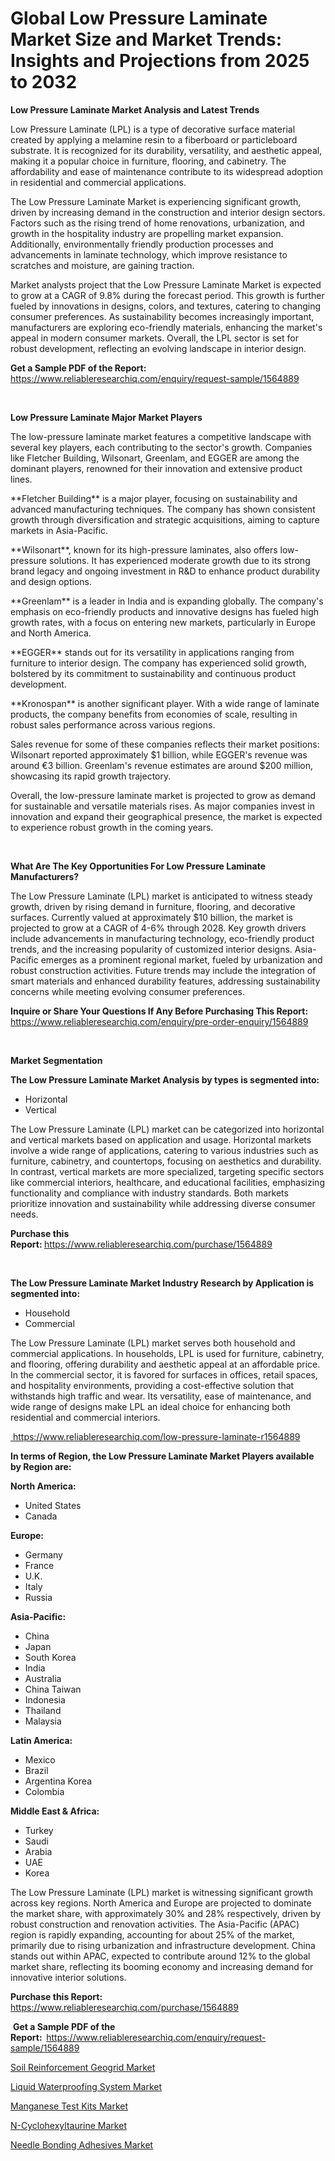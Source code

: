 <p><h1>Global Low Pressure Laminate Market Size and Market Trends: Insights and Projections from 2025 to 2032</h1></p><p><strong>Low Pressure Laminate Market Analysis and Latest Trends</strong></p>
<p><p>Low Pressure Laminate (LPL) is a type of decorative surface material created by applying a melamine resin to a fiberboard or particleboard substrate. It is recognized for its durability, versatility, and aesthetic appeal, making it a popular choice in furniture, flooring, and cabinetry. The affordability and ease of maintenance contribute to its widespread adoption in residential and commercial applications.</p><p>The Low Pressure Laminate Market is experiencing significant growth, driven by increasing demand in the construction and interior design sectors. Factors such as the rising trend of home renovations, urbanization, and growth in the hospitality industry are propelling market expansion. Additionally, environmentally friendly production processes and advancements in laminate technology, which improve resistance to scratches and moisture, are gaining traction.</p><p>Market analysts project that the Low Pressure Laminate Market is expected to grow at a CAGR of 9.8% during the forecast period. This growth is further fueled by innovations in designs, colors, and textures, catering to changing consumer preferences. As sustainability becomes increasingly important, manufacturers are exploring eco-friendly materials, enhancing the market's appeal in modern consumer markets. Overall, the LPL sector is set for robust development, reflecting an evolving landscape in interior design.</p></p>
<p><strong>Get a Sample PDF of the Report:&nbsp;</strong> <a href="https://www.reliableresearchiq.com/enquiry/request-sample/1564889?utm_campaign=1140&utm_medium=2&utm_source=Github&utm_content=ia&utm_term=30012025&utm_id=low-pressure-laminate">https://www.reliableresearchiq.com/enquiry/request-sample/1564889</a></p>
<p>&nbsp;</p>
<p><strong>Low Pressure Laminate Major Market Players</strong></p>
<p><p>The low-pressure laminate market features a competitive landscape with several key players, each contributing to the sector's growth. Companies like Fletcher Building, Wilsonart, Greenlam, and EGGER are among the dominant players, renowned for their innovation and extensive product lines.</p><p>**Fletcher Building** is a major player, focusing on sustainability and advanced manufacturing techniques. The company has shown consistent growth through diversification and strategic acquisitions, aiming to capture markets in Asia-Pacific.</p><p>**Wilsonart**, known for its high-pressure laminates, also offers low-pressure solutions. It has experienced moderate growth due to its strong brand legacy and ongoing investment in R&D to enhance product durability and design options.</p><p>**Greenlam** is a leader in India and is expanding globally. The company's emphasis on eco-friendly products and innovative designs has fueled high growth rates, with a focus on entering new markets, particularly in Europe and North America.</p><p>**EGGER** stands out for its versatility in applications ranging from furniture to interior design. The company has experienced solid growth, bolstered by its commitment to sustainability and continuous product development.</p><p>**Kronospan** is another significant player. With a wide range of laminate products, the company benefits from economies of scale, resulting in robust sales performance across various regions.</p><p>Sales revenue for some of these companies reflects their market positions: Wilsonart reported approximately $1 billion, while EGGER's revenue was around €3 billion. Greenlam's revenue estimates are around $200 million, showcasing its rapid growth trajectory.</p><p>Overall, the low-pressure laminate market is projected to grow as demand for sustainable and versatile materials rises. As major companies invest in innovation and expand their geographical presence, the market is expected to experience robust growth in the coming years.</p></p>
<p>&nbsp;</p>
<p><strong>What Are The Key Opportunities For Low Pressure Laminate Manufacturers?</strong></p>
<p><p>The Low Pressure Laminate (LPL) market is anticipated to witness steady growth, driven by rising demand in furniture, flooring, and decorative surfaces. Currently valued at approximately $10 billion, the market is projected to grow at a CAGR of 4-6% through 2028. Key growth drivers include advancements in manufacturing technology, eco-friendly product trends, and the increasing popularity of customized interior designs. Asia-Pacific emerges as a prominent regional market, fueled by urbanization and robust construction activities. Future trends may include the integration of smart materials and enhanced durability features, addressing sustainability concerns while meeting evolving consumer preferences.</p></p>
<p><strong>Inquire or Share Your Questions If Any Before Purchasing This Report:</strong> <a href="https://www.reliableresearchiq.com/enquiry/pre-order-enquiry/1564889?utm_campaign=1140&utm_medium=2&utm_source=Github&utm_content=ia&utm_term=30012025&utm_id=low-pressure-laminate">https://www.reliableresearchiq.com/enquiry/pre-order-enquiry/1564889</a></p>
<p>&nbsp;</p>
<p><strong>Market Segmentation</strong></p>
<p><strong>The Low Pressure Laminate Market Analysis by types is segmented into:</strong></p>
<p><ul><li>Horizontal</li><li>Vertical</li></ul></p>
<p><p>The Low Pressure Laminate (LPL) market can be categorized into horizontal and vertical markets based on application and usage. Horizontal markets involve a wide range of applications, catering to various industries such as furniture, cabinetry, and countertops, focusing on aesthetics and durability. In contrast, vertical markets are more specialized, targeting specific sectors like commercial interiors, healthcare, and educational facilities, emphasizing functionality and compliance with industry standards. Both markets prioritize innovation and sustainability while addressing diverse consumer needs.</p></p>
<p><strong>Purchase this Report:&nbsp;</strong><a href="https://www.reliableresearchiq.com/purchase/1564889?utm_campaign=1140&utm_medium=2&utm_source=Github&utm_content=ia&utm_term=30012025&utm_id=low-pressure-laminate">https://www.reliableresearchiq.com/purchase/1564889</a></p>
<p>&nbsp;</p>
<p><strong>The Low Pressure Laminate Market Industry Research by Application is segmented into:</strong></p>
<p><ul><li>Household</li><li>Commercial</li></ul></p>
<p><p>The Low Pressure Laminate (LPL) market serves both household and commercial applications. In households, LPL is used for furniture, cabinetry, and flooring, offering durability and aesthetic appeal at an affordable price. In the commercial sector, it is favored for surfaces in offices, retail spaces, and hospitality environments, providing a cost-effective solution that withstands high traffic and wear. Its versatility, ease of maintenance, and wide range of designs make LPL an ideal choice for enhancing both residential and commercial interiors.</p></p>
<p><a href="https://www.reliableresearchiq.com/low-pressure-laminate-r1564889?utm_campaign=1140&utm_medium=2&utm_source=Github&utm_content=ia&utm_term=30012025&utm_id=low-pressure-laminate">&nbsp;https://www.reliableresearchiq.com/low-pressure-laminate-r1564889</a></p>
<p><strong>In terms of Region, the Low Pressure Laminate Market Players available by Region are:</strong></p>
<p>
    <p> <strong> North America: </strong>
        <ul>
            <li>United States</li>
            <li>Canada</li>
        </ul>
        </p> 
    <p> <strong> Europe: </strong>
        <ul>
            <li>Germany</li>
            <li>France</li>
            <li>U.K.</li>
            <li>Italy</li>
            <li>Russia</li>
        </ul>
        </p> 
    <p> <strong> Asia-Pacific: </strong>
        <ul>
            <li>China</li>
            <li>Japan</li>
            <li>South Korea</li>
            <li>India</li>
            <li>Australia</li>
            <li>China Taiwan</li>
            <li>Indonesia</li>
            <li>Thailand</li>
            <li>Malaysia</li>
        </ul>
        </p> 
    <p> <strong> Latin America: </strong>
        <ul>
            <li>Mexico</li>
            <li>Brazil</li>
            <li>Argentina Korea</li>
            <li>Colombia</li>
        </ul>
        </p> 
    <p> <strong> Middle East & Africa: </strong>
        <ul>
            <li>Turkey</li>
            <li>Saudi</li>
            <li>Arabia</li>
            <li>UAE</li>
            <li>Korea</li>
        </ul>
    </p>
    </p>
<p><p>The Low Pressure Laminate (LPL) market is witnessing significant growth across key regions. North America and Europe are projected to dominate the market share, with approximately 30% and 28% respectively, driven by robust construction and renovation activities. The Asia-Pacific (APAC) region is rapidly expanding, accounting for about 25% of the market, primarily due to rising urbanization and infrastructure development. China stands out within APAC, expected to contribute around 12% to the global market share, reflecting its booming economy and increasing demand for innovative interior solutions.</p></p>
<p><strong>Purchase this Report: </strong><a href="https://www.reliableresearchiq.com/purchase/1564889?utm_campaign=1140&utm_medium=2&utm_source=Github&utm_content=ia&utm_term=30012025&utm_id=low-pressure-laminate">https://www.reliableresearchiq.com/purchase/1564889</a></p>
<p>&nbsp;<strong>Get a Sample PDF of the Report:&nbsp;&nbsp;</strong><a href="https://www.reliableresearchiq.com/enquiry/request-sample/1564889?utm_campaign=1140&utm_medium=2&utm_source=Github&utm_content=ia&utm_term=30012025&utm_id=low-pressure-laminate">https://www.reliableresearchiq.com/enquiry/request-sample/1564889</a></p>
<p><strong></strong></p>
<p><p><a href="https://github.com/Chiragrp22/Market-Research-Report-List-7/blob/main/soil-reinforcement-geogrid-market.md?utm_campaign=1140&utm_medium=2&utm_source=Github&utm_content=ia&utm_term=30012025&utm_id=low-pressure-laminate">Soil Reinforcement Geogrid Market</a></p><p><a href="https://github.com/muhjanaidu/Market-Research-Report-List-1/blob/main/liquid-waterproofing-system-market.md?utm_campaign=1140&utm_medium=2&utm_source=Github&utm_content=ia&utm_term=30012025&utm_id=low-pressure-laminate">Liquid Waterproofing System Market</a></p><p><a href="https://www.linkedin.com/pulse/manganese-test-kits-market-size-expansion-analysis-challenges-nuqwe?utm_campaign=1140&utm_medium=2&utm_source=Github&utm_content=ia&utm_term=30012025&utm_id=low-pressure-laminate">Manganese Test Kits Market</a></p><p><a href="https://www.linkedin.com/pulse/detailed-analysis-size-dynamics-expected-development-n-cyclohexyltaurine-gwkqe?utm_campaign=1140&utm_medium=2&utm_source=Github&utm_content=ia&utm_term=30012025&utm_id=low-pressure-laminate">N-Cyclohexyltaurine Market</a></p><p><a href="https://www.linkedin.com/pulse/revenue-insights-needle-bonding-adhesives-market-7-cagr-from-pi9ec?utm_campaign=1140&utm_medium=2&utm_source=Github&utm_content=ia&utm_term=30012025&utm_id=low-pressure-laminate">Needle Bonding Adhesives Market</a></p></p>